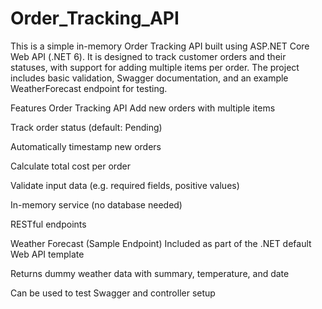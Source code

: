 # Order_Tracking_API
This is a simple in-memory Order Tracking API built using ASP.NET Core Web API (.NET 6). It is designed to track customer orders and their statuses, with support for adding multiple items per order. The project includes basic validation, Swagger documentation, and an example WeatherForecast endpoint for testing.

Features
Order Tracking API
Add new orders with multiple items

Track order status (default: Pending)

Automatically timestamp new orders

Calculate total cost per order

Validate input data (e.g. required fields, positive values)

In-memory service (no database needed)

RESTful endpoints

Weather Forecast (Sample Endpoint)
Included as part of the .NET default Web API template

Returns dummy weather data with summary, temperature, and date

Can be used to test Swagger and controller setup
